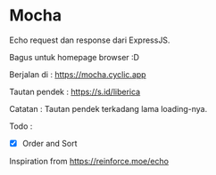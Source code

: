 # Mocha

Echo request dan response dari ExpressJS.

Bagus untuk homepage browser :D

Berjalan di : <https://mocha.cyclic.app>

Tautan pendek : <https://s.id/liberica>

Catatan : Tautan pendek terkadang lama loading-nya.

Todo :

- [x] Order and Sort

Inspiration from <https://reinforce.moe/echo>
